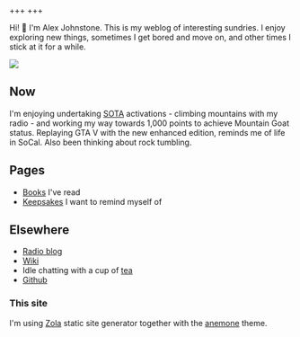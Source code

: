 +++
+++

Hi! 👋 I'm Alex Johnstone. This is my weblog of interesting sundries. I enjoy exploring new things, sometimes I get bored and move on, and other times I stick at it for a while.

![](/me.jpg)

<!-- recent-posts -->


## Now

I'm enjoying undertaking [SOTA](https://gm5alx.uk/sota.html) activations - climbing mountains with my radio - and working my way towards 1,000 points to achieve Mountain Goat status. Replaying GTA V with the new enhanced edition, reminds me of life in SoCal. Also been thinking about rock tumbling.


## Pages

* [Books](@/books.md) I've read
* [Keepsakes](@/keep.md) I want to remind myself of

## Elsewhere

* [Radio blog](https://gm5alx.uk)
* [Wiki](https://wiki.alexjj.com)
* Idle chatting with a cup of [tea](https://fondoftea.com)
* [Github](https://github.com/alexjj)

### This site

I'm using [Zola](https://www.getzola.org/) static site generator together with the [anemone](https://github.com/Speyll/anemone) theme.
